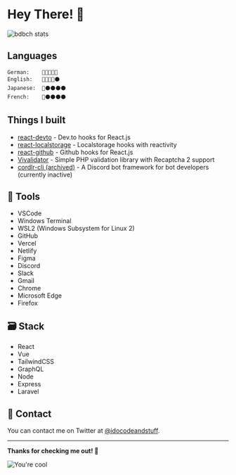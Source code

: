 # Hey There! 🤘

![bdbch stats](https://github-readme-stats.vercel.app/api?username=bdbch&count_private=true&show_icons=true&theme=dracula)

## Languages
```
German:    🔴🔴🔴🔴🔴
English:   🔴🔴🔴🔴⚫
Japanese:  🔴⚫⚫⚫⚫
French:    🔴⚫⚫⚫⚫
```

## Things I built
* [react-devto](https://github.com/bdbch/react-devto) - Dev.to hooks for React.js
* [react-localstorage](https://github.com/bdbch/react-localstorage) - Localstorage hooks with reactivity
* [react-github](https://github.com/bdbch/react-github) - Github hooks for React.js
* [Vivalidator](https://github.com/bdbch/vivalidator) - Simple PHP validation library with Recaptcha 2 support
* [cordlr-cli (archived)](https://github.com/bdbch/cordlr-cli) - A Discord bot framework for bot developers (currently inactive)

## 🔨 Tools
  * VSCode
  * Windows Terminal
  * WSL2 (Windows Subsystem for Linux 2)
  * GitHub
  * Vercel
  * Netlify
  * Figma
  * Discord
  * Slack
  * Gmail
  * Chrome
  * Microsoft Edge
  * Firefox

## 🗃️ Stack
  * React
  * Vue
  * TailwindCSS
  * GraphQL
  * Node
  * Express
  * Laravel
  
## 📝 Contact

You can contact me on Twitter at [@idocodeandstuff](https://twitter.com/idocodeandstuff).

---

**Thanks for checking me out! 🤙**

![You're cool](https://media2.giphy.com/media/J1ABRhlfvQNwIOiAas/giphy.gif?cid=ecf05e475yspath7gic2tusipw8f8136pbtskus70mnnuc6a&rid=giphy.gif&ct=g)
